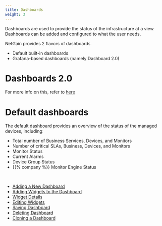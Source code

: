 ```yaml
---
title: Dashboards
weight: 3
---
```


Dashboards are used to provide the status of the infrastructure at a view. Dashboards can be added and configured to what the user needs.

NetGain provides 2 flavors of dashboards
* Default built-in dashboards
* Grafana-based dashboards (namely Dashboard 2.0)

# Dashboards 2.0
For more info on this, refer to <a href="/cloud_vista/dashboards/dashboards2">here</a>

# Default dashboards
The default dashboard provides an overview of the status of the managed devices, including:
* Total number of Business Services, Devices, and Monitors
* Number of critical SLAs, Business, Devices, and Monitors
* Monitor Status
* Current Alarms
* Device Group Status
* {{% company %}} Monitor Engine Status

&nbsp;

* <a href="/cloud_vista/dashboards/adddashboard">Adding a New Dashboard</a>
* <a href="/cloud_vista/dashboards/addwidget">Adding Widgets to the Dashboard</a>
* <a href="/cloud_vista/dashboards/widgetdetails">Widget Details</a>
* <a href="/cloud_vista/dashboards/editwidget">Editing Widgets</a>
* <a href="/cloud_vista/dashboards/savedashboard">Saving Dashboard</a>
* <a href="/cloud_vista/dashboards/deletedashboard">Deleting Dashboard</a>
* <a href="/cloud_vista/dashboards/clonedashboard">Cloning a Dashboard</a>




